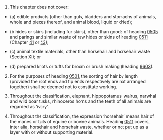 1. This chapter does not cover:

 - (a) edible products (other than guts, bladders and stomachs of animals, whole and pieces thereof, and animal blood, liquid or dried);
 
 - (b hides or skins (including fur skins), other than goods of heading [0505](/headings/0505) and parings and similar waste of raw hides or skins of heading [0511](/headings/0511) (Chapter [41](/chapters/41) or [43](/chapters/43));
 
 - (c) animal textile materials, other than horsehair and horsehair waste (Section XI); or
 
 - (d) prepared knots or tufts for broom or brush making (heading [9603](/headings/9603)).

2. For the purposes of heading [0501](/headings/0501), the sorting of hair by length (provided the root ends and tip ends respectively are not arranged together) shall be deemed not to constitute working.

3. Throughout the classification, elephant, hippopotamus, walrus, narwhal and wild boar tusks, rhinoceros horns and the teeth of all animals are regarded as ‘ivory’.

4. Throughout the classification, the expression ‘horsehair’ means hair of the manes or tails of equine or bovine animals. Heading [0511](/headings/0511) covers, inter alia, horsehair and horsehair waste, whether or not put up as a layer with or without supporting material.
